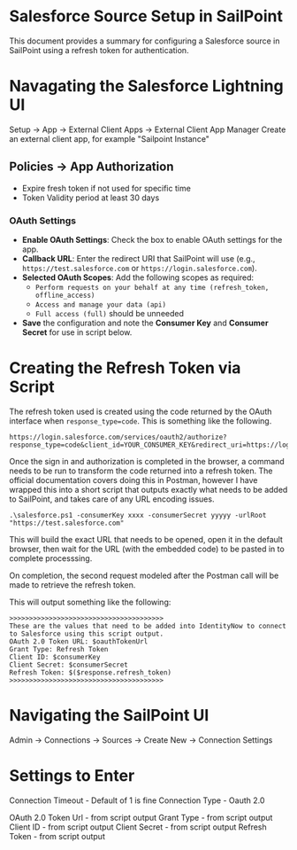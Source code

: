 # Salesforce Source Setup in SailPoint

This document provides a summary for configuring a Salesforce source in SailPoint using a refresh token for authentication.

# Navagating the Salesforce Lightning UI
Setup -> App -> External Client Apps -> External Client App Manager
Create an external client app, for example "Sailpoint Instance" 

## Policies -> App Authorization
- Expire fresh token if not used for specific time 
- Token Validity period at least 30 days 

### OAuth Settings
- **Enable OAuth Settings**: Check the box to enable OAuth settings for the app.
- **Callback URL**: Enter the redirect URI that SailPoint will use (e.g., `https://test.salesforce.com` or `https://login.salesforce.com`).
- **Selected OAuth Scopes**: Add the following scopes as required:
    - `Perform requests on your behalf at any time (refresh_token, offline_access)`
    - `Access and manage your data (api)`
    - `Full access (full)` should be unneeded
- **Save** the configuration and note the **Consumer Key** and **Consumer Secret** for use in script below.

# Creating the Refresh Token via Script
The refresh token used is created using the code returned by the OAuth interface when `response_type=code`. 
This is something like the following. 

```
https://login.salesforce.com/services/oauth2/authorize?response_type=code&client_id=YOUR_CONSUMER_KEY&redirect_uri=https://login.salesforce.com&prompt=consent
```

Once the sign in and authorization is completed in the browser, a command needs to be run to transform the code returned into a refresh token. 
The official documentation covers doing this in Postman, however I have wrapped this into a short script that outputs exactly what needs to be added to SailPoint, and takes care of any URL encoding issues.

```
.\salesforce.ps1 -consumerKey xxxx -consumerSecret yyyyy -urlRoot "https://test.salesforce.com"
```

This will build the exact URL that needs to be opened, open it in the default browser, then wait for the URL (with the embedded code) to be pasted in to complete processsing. 

On completion, the second request modeled after the Postman call will be made to retrieve the refresh token. 

This will output something like the following: 
```
>>>>>>>>>>>>>>>>>>>>>>>>>>>>>>>>>>>>>>>
These are the values that need to be added into IdentityNow to connect to Salesforce using this script output.
OAuth 2.0 Token URL: $oauthTokenUrl
Grant Type: Refresh Token
Client ID: $consumerKey
Client Secret: $consumerSecret
Refresh Token: $($response.refresh_token)
>>>>>>>>>>>>>>>>>>>>>>>>>>>>>>>>>>>>>>>
```

# Navigating the SailPoint UI
Admin -> Connections -> Sources -> Create New -> Connection Settings 

# Settings to Enter
Connection Timeout - Default of 1 is fine 
Connection Type - Oauth 2.0 

OAuth 2.0 Token Url - from script output
Grant Type - from script output
Client ID - from script output 
Client Secret - from script output 
Refresh Token - from script output


